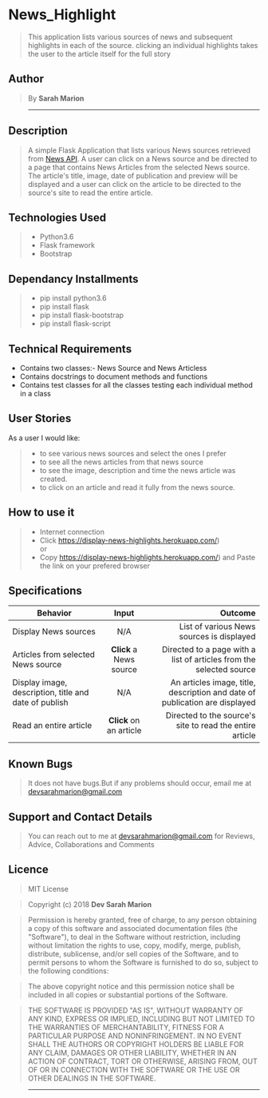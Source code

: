 # News_Highlight

> This application lists various sources of news and subsequent highlights in each of the source. clicking an individual highlights takes the user to the article itself for the full story

## Author

> By **Sarah Marion**

> -----------------------------------------------------------

## Description

> A simple Flask Application that lists various News sources retrieved from [News API](https://newsapi.org/). A user can click on a News source and be directed to a page that contains News Articles from the selected News source. The article's title, image, date of publication and preview will be displayed and a user can click on the article to be directed to the source's site to read the entire article.

## Technologies Used

> * Python3.6
> * Flask framework
> * Bootstrap

## Dependancy Installments

> * pip install python3.6
> * pip install flask
> * pip install flask-bootstrap
> * pip install flask-script

## Technical Requirements

* Contains two classes:- News Source and News Articless
* Contains docstrings to document methods and functions
* Contains test classes for all the classes testing each individual method in a class

## User Stories

As a user I would like:

> * to see various news sources and select the ones I prefer
> * to see all the news articles from that news source
> * to see the image, description and time the news article was created.
> * to click on an article and read it fully from the news source.

## How to use it

> * Internet connection
> * Click https://display-news-highlights.herokuapp.com/) <br/>
  or <br/>
> * Copy https://display-news-highlights.herokuapp.com/) and  Paste the link on your prefered browser

## Specifications

| Behavior        | Input           | Outcome  |
| ------------- |:-------------:| -----:|
| Display News sources | N/A | List of various News sources is displayed |
| Articles from selected News source | **Click** a News source | Directed to a page with a list of articles from the selected source |
| Display image, description, title and date of publish | N/A | An articles image, title, description and date of publication are displayed |
| Read an entire article | **Click** on an article | Directed to the source's site to read the entire article |


## Known Bugs

> It does not have bugs.But if any problems should occur, email me at devsarahmarion@gmail.com

## Support and Contact Details

> You can reach out to me at devsarahmarion@gmail.com
for Reviews, Advice, Collaborations and Comments

## Licence

> MIT License

> Copyright (c) 2018 **Dev Sarah Marion**

> Permission is hereby granted, free of charge, to any person obtaining a copy
of this software and associated documentation files (the "Software"), to deal
in the Software without restriction, including without limitation the rights
to use, copy, modify, merge, publish, distribute, sublicense, and/or sell
copies of the Software, and to permit persons to whom the Software is
furnished to do so, subject to the following conditions:

> The above copyright notice and this permission notice shall be included in all
copies or substantial portions of the Software.

> THE SOFTWARE IS PROVIDED "AS IS", WITHOUT WARRANTY OF ANY KIND, EXPRESS OR
IMPLIED, INCLUDING BUT NOT LIMITED TO THE WARRANTIES OF MERCHANTABILITY,
FITNESS FOR A PARTICULAR PURPOSE AND NONINFRINGEMENT. IN NO EVENT SHALL THE
AUTHORS OR COPYRIGHT HOLDERS BE LIABLE FOR ANY CLAIM, DAMAGES OR OTHER
LIABILITY, WHETHER IN AN ACTION OF CONTRACT, TORT OR OTHERWISE, ARISING FROM,
OUT OF OR IN CONNECTION WITH THE SOFTWARE OR THE USE OR OTHER DEALINGS IN THE
SOFTWARE.

> --------------------------------------------------------